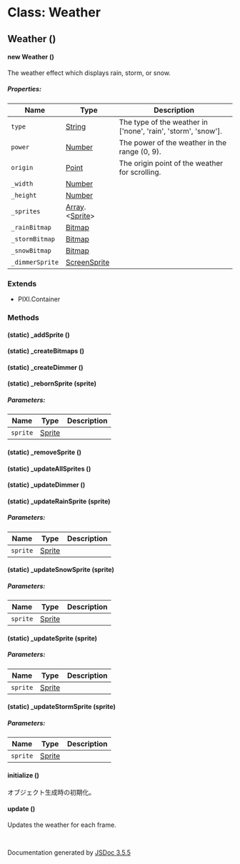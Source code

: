 # Class: Weather

## Weather ()

#### new Weather ()

The weather effect which displays rain, storm, or snow.

##### Properties:

| Name | Type | Description |
| --- | --- | --- |
| `type` | [String](String.md) | The type of the weather in ['none', 'rain', 'storm', 'snow']. |
| `power` | [Number](Number.md) | The power of the weather in the range (0, 9). |
| `origin` | [Point](Point.md) | The origin point of the weather for scrolling. |
| `_width` | [Number](Number.md) |  |
| `_height` | [Number](Number.md) |  |
| `_sprites` | [Array](Array.md).<[Sprite](Sprite.md)> |  |
| `_rainBitmap` | [Bitmap](Bitmap.md) |  |
| `_stormBitmap` | [Bitmap](Bitmap.md) |  |
| `_snowBitmap` | [Bitmap](Bitmap.md) |  |
| `_dimmerSprite` | [ScreenSprite](ScreenSprite.md) |  |

<dl>
</dl>

### Extends

* PIXI.Container

### Methods

#### (static) _addSprite ()

<dl>
</dl>

#### (static) _createBitmaps ()

<dl>
</dl>

#### (static) _createDimmer ()

<dl>
</dl>

#### (static) _rebornSprite (sprite)

##### Parameters:

| Name | Type | Description |
| --- | --- | --- |
| `sprite` | [Sprite](Sprite.md) |  |

<dl>
</dl>

#### (static) _removeSprite ()

<dl>
</dl>

#### (static) _updateAllSprites ()

<dl>
</dl>

#### (static) _updateDimmer ()

<dl>
</dl>

#### (static) _updateRainSprite (sprite)

##### Parameters:

| Name | Type | Description |
| --- | --- | --- |
| `sprite` | [Sprite](Sprite.md) |  |

<dl>
</dl>

#### (static) _updateSnowSprite (sprite)

##### Parameters:

| Name | Type | Description |
| --- | --- | --- |
| `sprite` | [Sprite](Sprite.md) |  |

<dl>
</dl>

#### (static) _updateSprite (sprite)

##### Parameters:

| Name | Type | Description |
| --- | --- | --- |
| `sprite` | [Sprite](Sprite.md) |  |

<dl>
</dl>

#### (static) _updateStormSprite (sprite)

##### Parameters:

| Name | Type | Description |
| --- | --- | --- |
| `sprite` | [Sprite](Sprite.md) |  |

<dl>
</dl>

#### initialize ()

 オブジェクト生成時の初期化。
<dl>
</dl>

#### update ()

Updates the weather for each frame.
<dl>
</dl>
 <br>

  Documentation generated by [JSDoc 3.5.5](https://github.com/jsdoc3/jsdoc)

